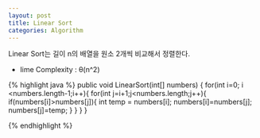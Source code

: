 ```yaml
---
layout: post
title: Linear Sort
categories: Algorithm
---
```

Linear Sort는 길이 n의 배열을 원소 2개씩 비교해서 정렬한다.
+ Iime Complexity : θ(n^2)

{% highlight java %}
public void LinearSort(int[] numbers) {
		for(int i=0; i <numbers.length-1;i++){
			for(int j=i+1;j<numbers.length;j++){
				if(numbers[i]>numbers[j]){
					int temp = numbers[i];
					numbers[i]=numbers[j];
					numbers[j]=temp;
				}
			}
		}
	}

{% endhighlight %}

